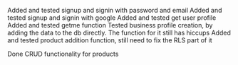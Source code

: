 Added and tested signup and signin with password and email
Added and tested signup and signin with google
Added and tested get user profile
Added and tested getme function
Tested business profile creation, by adding the data to the db directly. The function for it still has hiccups
Added and tested product addition function, still need to fix the RLS part of it

Done CRUD functionality for products
